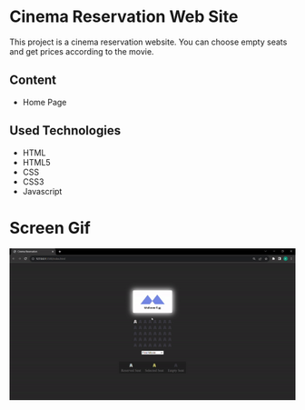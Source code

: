 <h1>Cinema Reservation Web Site</h1>

<p>This project is a cinema reservation website. You can choose empty seats and get prices according to the movie.</p>

<h2>Content</h2>

<ul>

<li>Home Page</li>

</ul>

<h2>Used Technologies</h2>

<ul>

<li>HTML</li>

<li>HTML5</li>

<li>CSS</li>

<li>CSS3</li>

<li>Javascript</li>

</ul>

<h1>Screen Gif</h1>

<img src="./images/cinema.gif"/>
